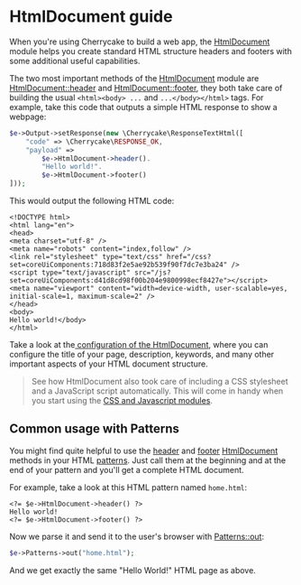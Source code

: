 # HtmlDocument guide

When you're using Cherrycake to build a web app, the [HtmlDocument](../reference/core-modules/htmldocument/) module helps you create standard HTML structure headers and footers with some additional useful capabilities.

The two most important methods of the [HtmlDocument](../reference/core-modules/htmldocument/) module are [HtmlDocument::header](../reference/core-modules/htmldocument/htmldocument-methods.md#header) and [HtmlDocument::footer](../reference/core-modules/htmldocument/htmldocument-methods.md#footer), they both take care of building the usual `<html><body> ...` and `...</body></html>` tags. For example, take this code that outputs a simple HTML response to show a webpage:

```php
$e->Output->setResponse(new \Cherrycake\ResponseTextHtml([
    "code" => \Cherrycake\RESPONSE_OK,
    "payload" =>
        $e->HtmlDocument->header().
        "Hello world!".
        $e->HtmlDocument->footer()
]));
```

This would output the following HTML code:

```markup
<!DOCTYPE html>
<html lang="en">
<head>
<meta charset="utf-8" />
<meta name="robots" content="index,follow" />
<link rel="stylesheet" type="text/css" href="/css?set=coreUiComponents:718d83f2e5ae92b539f90f7dc7e3ba24" />
<script type="text/javascript" src="/js?set=coreUiComponents:d41d8cd98f00b204e9800998ecf8427e"></script>
<meta name="viewport" content="width=device-width, user-scalable=yes, initial-scale=1, maximum-scale=2" />
</head>
<body>
Hello world!</body>
</html>
```

Take a look at the[ configuration of the HtmlDocument](../reference/core-modules/htmldocument/), where you can configure the title of your page, description, keywords, and many other important aspects of your HTML document structure.

> See how HtmlDocument also took care of including a CSS stylesheet and a JavaScript script automatically. This will come in handy when you start using the [CSS and Javascript modules](css-and-javascript-guide/).

## Common usage with Patterns

You might find quite helpful to use the [header](../reference/core-modules/htmldocument/htmldocument-methods.md#header) and [footer](../reference/core-modules/htmldocument/htmldocument-methods.md#footer) [HtmlDocument](../reference/core-modules/htmldocument/) methods in your HTML [patterns](patterns-guide/). Just call them at the beginning and at the end of your pattern and you'll get a complete HTML document. 

For example, take a look at this HTML pattern named `home.html`:

```markup
<?= $e->HtmlDocument->header() ?>
Hello world!
<?= $e->HtmlDocument->footer() ?>
```

Now we parse it and send it to the user's browser with [Patterns::out](../reference/core-modules/patterns/methods.md#out):

```php
$e->Patterns->out("home.html");
```

And we get exactly the same "Hello World!" HTML page as above.

